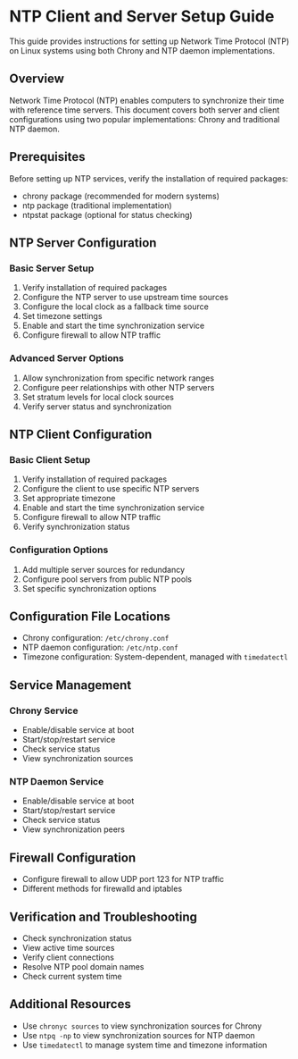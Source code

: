 # NTP Client and Server Setup Guide

This guide provides instructions for setting up Network Time Protocol (NTP) on Linux systems using both Chrony and NTP daemon implementations.

## Overview

Network Time Protocol (NTP) enables computers to synchronize their time with reference time servers. This document covers both server and client configurations using two popular implementations: Chrony and traditional NTP daemon.

## Prerequisites

Before setting up NTP services, verify the installation of required packages:
- chrony package (recommended for modern systems)
- ntp package (traditional implementation)
- ntpstat package (optional for status checking)

## NTP Server Configuration

### Basic Server Setup
1. Verify installation of required packages
2. Configure the NTP server to use upstream time sources
3. Configure the local clock as a fallback time source
4. Set timezone settings
5. Enable and start the time synchronization service
6. Configure firewall to allow NTP traffic

### Advanced Server Options
1. Allow synchronization from specific network ranges
2. Configure peer relationships with other NTP servers
3. Set stratum levels for local clock sources
4. Verify server status and synchronization

## NTP Client Configuration

### Basic Client Setup
1. Verify installation of required packages
2. Configure the client to use specific NTP servers
3. Set appropriate timezone
4. Enable and start the time synchronization service
5. Configure firewall to allow NTP traffic
6. Verify synchronization status

### Configuration Options
1. Add multiple server sources for redundancy
2. Configure pool servers from public NTP pools
3. Set specific synchronization options

## Configuration File Locations
- Chrony configuration: `/etc/chrony.conf`
- NTP daemon configuration: `/etc/ntp.conf`
- Timezone configuration: System-dependent, managed with `timedatectl`

## Service Management

### Chrony Service
- Enable/disable service at boot
- Start/stop/restart service
- Check service status
- View synchronization sources

### NTP Daemon Service
- Enable/disable service at boot
- Start/stop/restart service
- Check service status
- View synchronization peers

## Firewall Configuration
- Configure firewall to allow UDP port 123 for NTP traffic
- Different methods for firewalld and iptables

## Verification and Troubleshooting
- Check synchronization status
- View active time sources
- Verify client connections
- Resolve NTP pool domain names
- Check current system time

## Additional Resources
- Use `chronyc sources` to view synchronization sources for Chrony
- Use `ntpq -np` to view synchronization sources for NTP daemon
- Use `timedatectl` to manage system time and timezone information
